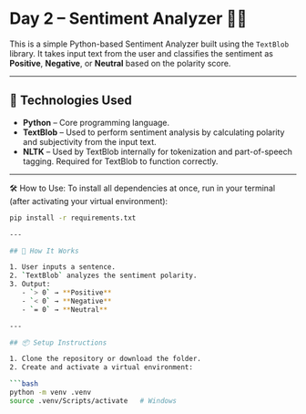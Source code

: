 # Day 2 – Sentiment Analyzer 🧠💬

This is a simple Python-based Sentiment Analyzer built using the `TextBlob` library. It takes input text from the user and classifies the sentiment as **Positive**, **Negative**, or **Neutral** based on the polarity score.

---

## 🔧 Technologies Used

- **Python** – Core programming language.
- **TextBlob** – Used to perform sentiment analysis by calculating polarity and subjectivity from the input text.
- **NLTK** – Used by TextBlob internally for tokenization and part-of-speech tagging. Required for TextBlob to function correctly.

---

🛠️ How to Use:
To install all dependencies at once, run in your terminal (after activating your virtual environment):

```bash
pip install -r requirements.txt

---

## 🚀 How It Works

1. User inputs a sentence.
2. `TextBlob` analyzes the sentiment polarity.
3. Output:
   - `> 0` → **Positive**
   - `< 0` → **Negative**
   - `= 0` → **Neutral**

---

## 📦 Setup Instructions

1. Clone the repository or download the folder.
2. Create and activate a virtual environment:

```bash
python -m venv .venv
source .venv/Scripts/activate   # Windows
